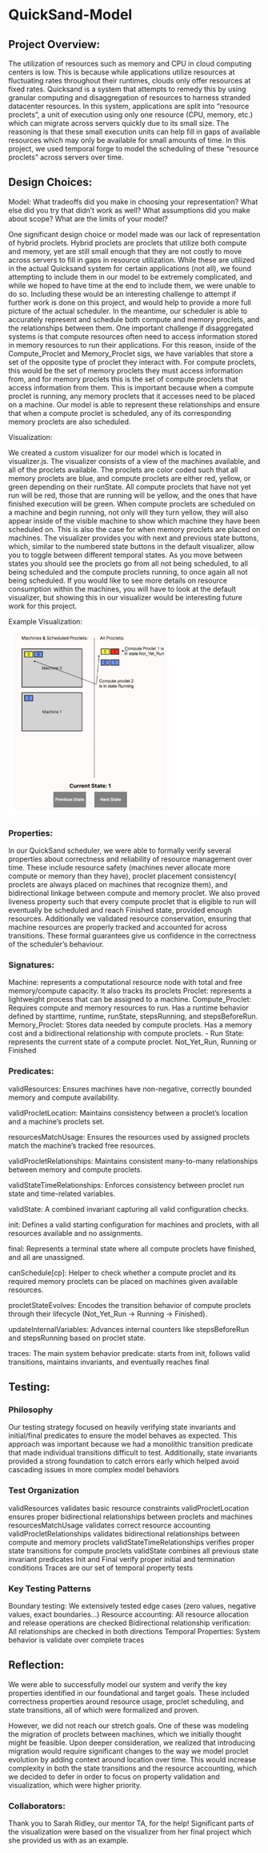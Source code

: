 # QuickSand-Model

## Project Overview:

The utilization of resources such as memory and CPU in cloud computing centers is low. This is because while applications utilize resources at fluctuating rates throughout their runtimes, clouds only offer resources at fixed rates. Quicksand is a system that attempts to remedy this by using granular computing and disaggregation of resources to harness stranded datacenter resources. In this system, applications are split into “resource proclets”, a unit of execution using only one resource (CPU, memory, etc.) which can migrate across servers quickly due to its small size. The reasoning is that these small execution units can help fill in gaps of available resources which may only be available for small amounts of time. In this project, we used temporal forge to model the scheduling of these “resource proclets” across servers over time.

## Design Choices:

Model: What tradeoffs did you make in choosing your representation? What else did you try that didn’t work as well? What assumptions did you make about scope? What are the limits of your model?

One significant design choice or model made was our lack of representation of hybrid proclets. Hybrid proclets are proclets that utilize both compute and memory, yet are still small enough that they are not costly to move across servers to fill in gaps in resource utilization. While these are utilized in the actual Quicksand system for certain applications (not all), we found attempting to include them in our model to be extremely complicated, and while we hoped to have time at the end to include them, we were unable to do so. Including these would be an interesting challenge to attempt if further work is done on this project, and would help to provide a more full picture of the actual scheduler. In the meantime, our scheduler is able to accurately represent and schedule both compute and memory proclets, and the relationships between them. One important challenge if disaggregated systems is that compute resources often need to access information stored in memory resources to run their applications. For this reason, inside of the Compute_Proclet and Memory_Proclet sigs, we have variables that store a set of the opposite type of proclet they interact with. For compute proclets, this would be the set of memory proclets they must access information from, and for memory proclets this is the set of compute proclets that access information from them. This is important because when a compute proclet is running, any memory proclets that it accesses need to be placed on a machine. Our model is able to represent these relationships and ensure that when a compute proclet is scheduled, any of its corresponding memory proclets are also scheduled.

Visualization: 

We created a custom visualizer for our model which is located in visualizer.js. The visualizer consists of a view of the machines available, and all of the proclets available. The proclets are color coded such that all memory proclets are blue, and compute proclets are either red, yellow, or green depending on their runState. All compute proclets that have not yet run will be red, those that are running will be yellow, and the ones that have finished execution will be green. When compute proclets are scheduled on a machine and begin running, not only will they turn yellow, they will also appear inside of the visible machine to show which machine they have been scheduled on. This is also the case for when memory proclets are placed on machines. The visualizer provides you with next and previous state buttons, which, similar to the numbered state buttons in the default visualizer, allow you to toggle between different temporal states. As you move between states you should see the proclets go from all not being scheduled, to all being scheduled and the compute proclets running, to once again all not being scheduled. If you would like to see more details on resource consumption within the machines, you will have to look at the default visualizer, but showing this in our visualizer would be interesting future work for this project.

Example Visualization:
![QuickSank](<Final Project Plan.jpg>)


### Properties:

In our QuickSand scheduler, we were able to formally verify several properties about correctness and reliability of resource management over time. These include resource safety (machines never allocate more compute or memory than they have), proclet placement consistency( proclets are always placed on machines that recognize them), and bidirectional linkage between compute and memory proclet. We also proved liveness property such that every compute proclet that is eligible to run will eventually be scheduled and reach Finished state, provided enough resources. Additionally we validated resource conservation, ensuring that machine resources are properly tracked and accounted for across transitions. These formal guarantees give us confidence in the correctness of the scheduler’s behaviour.  


### Signatures:
Machine: represents a computational resource node with total and free memory/compute capacity. It also tracks its proclets
Proclet: represents a lightweight process that can be assigned to a machine. 
Compute_Proclet: Requires compute and memory resources to run. Has a runtime behavior defined by starttime, runtime, runState, stepsRunning, and stepsBeforeRun.
Memory_Proclet: Stores data needed by compute proclets. Has a memory cost and a bidirectional relationship with compute proclets.
     -    Run State: represents the current state of a compute proclet. Not_Yet_Run, Running or Finished
  

### Predicates:

validResources: Ensures machines have non-negative, correctly bounded memory and compute availability.

validProcletLocation: Maintains consistency between a proclet’s location and a machine’s proclets set.

resourcesMatchUsage: Ensures the resources used by assigned proclets match the machine’s tracked free resources.

validProcletRelationships: Maintains consistent many-to-many relationships between memory and compute proclets.

validStateTimeRelationships: Enforces consistency between proclet run state and time-related variables.

validState: A combined invariant capturing all valid configuration checks.

init: Defines a valid starting configuration for machines and proclets, with all resources available and no assignments.

final: Represents a terminal state where all compute proclets have finished, and all are unassigned.

canSchedule[cp]: Helper to check whether a compute proclet and its required memory proclets can be placed on machines given available resources.

procletStateEvolves: Encodes the transition behavior of compute proclets through their lifecycle (Not_Yet_Run → Running → Finished).

updateInternalVariables: Advances internal counters like stepsBeforeRun and stepsRunning based on proclet state.

traces: The main system behavior predicate: starts from init, follows valid transitions, maintains invariants, and eventually reaches final

## Testing:
### Philosophy
Our testing strategy focused on heavily verifying state invariants and initial/final predicates to ensure the model behaves as expected. This approach was important because we had a monolithic transition predicate that made individual transitions difficult to test. Additionally, state invariants provided a strong foundation to catch errors early which helped avoid cascading issues in more complex model behaviors

### Test Organization
validResources validates basic resource constraints
validProcletLocation ensures proper bidirectional relationships between proclets and machines
resourcesMatchUsage validates correct resource accounting 
validProcletRelationships validates bidirectional relationships between compute and memory proclets
validStateTimeRelationships verifies proper state transitions for compute proclets
validState combines all previous state invariant predicates
Init and Final verify proper initial and termination conditions
Traces are our set of temporal property tests

### Key Testing Patterns
Boundary testing: We extensively tested edge cases (zero values, negative values, exact boundaries…)
Resource accounting: All resource allocation and release operations are checked
Bidirectional relationship verification: All relationships are checked in both directions
Temporal Properties: System behavior is validate over complete traces

## Reflection:

We were able to successfully model our system and verify the key properties identified in our foundational and target goals. These included correctness properties around resource usage, proclet scheduling, and state transitions, all of which were formalized and proven.  

However, we did not reach our stretch goals. One of these was modeling the migration of proclets between machines, which we initially thought might be feasible. Upon deeper consideration, we realized that introducing migration would require significant changes to the way we model proclet evolution by adding context around location over time. This would increase complexity in both the state transitions and the resource accounting, which we decided to defer in order to focus on property validation and visualization, which were higher priority.

### Collaborators:

Thank you to Sarah Ridley, our mentor TA, for the help! Significant parts of the visualization were based on the visualizer from her final project which she provided us with as an example.


